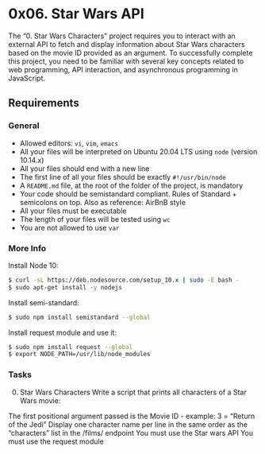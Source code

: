 # 0x06. Star Wars API

The “0. Star Wars Characters” project requires you to interact with an external API to fetch and display information about Star Wars characters based on the movie ID provided as an argument. To successfully complete this project, you need to be familiar with several key concepts related to web programming, API interaction, and asynchronous programming in JavaScript.

## Requirements

### General

- Allowed editors: `vi`, `vim`, `emacs`
- All your files will be interpreted on Ubuntu 20.04 LTS using `node` (version 10.14.x)
- All your files should end with a new line
- The first line of all your files should be exactly `#!/usr/bin/node`
- A `README.md` file, at the root of the folder of the project, is mandatory
- Your code should be semistandard compliant. Rules of Standard + semicolons on top. Also as reference: AirBnB style
- All your files must be executable
- The length of your files will be tested using `wc`
- You are not allowed to use `var`

### More Info

Install Node 10:

```bash
$ curl -sL https://deb.nodesource.com/setup_10.x | sudo -E bash -
$ sudo apt-get install -y nodejs
```

Install semi-standard:

```bash
$ sudo npm install semistandard --global
```

Install request module and use it:

```bash
$ sudo npm install request --global
$ export NODE_PATH=/usr/lib/node_modules
```

### Tasks

0. Star Wars Characters
Write a script that prints all characters of a Star Wars movie:

The first positional argument passed is the Movie ID - example: 3 = “Return of the Jedi”
Display one character name per line in the same order as the “characters” list in the /films/ endpoint
You must use the Star wars API
You must use the request module
